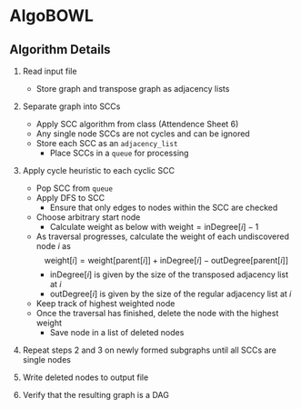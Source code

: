 # AlgoBOWL

## Algorithm Details

1. Read input file
    - Store graph and transpose graph as adjacency lists

2. Separate graph into SCCs
    - Apply SCC algorithm from class (Attendence Sheet 6)
    - Any single node SCCs are not cycles and can be ignored
    - Store each SCC as an ```adjacency_list```
        - Place SCCs in a ```queue``` for processing

3. Apply cycle heuristic to each cyclic SCC
    - Pop SCC from ```queue```
    - Apply DFS to SCC
        - Ensure that only edges to nodes within the SCC are checked
    - Choose arbitrary start node
        - Calculate weight as below with $\text{weight} = \text{inDegree}[i] - 1$
    - As traversal progresses, calculate the weight of each undiscovered node *i* as
        $$\text{weight}[i] = \text{weight}[\text{parent}[i]] + \text{inDegree}[i] - \text{outDegree}[\text{parent}[i]]$$
        - $\text{inDegree}[i]$ is given by the size of the transposed adjacency list at $i$
        - $\text{outDegree}[i]$ is given by the size of the regular adjacency list at $i$
    - Keep track of highest weighted node
    - Once the traversal has finished, delete the node with the highest weight
        - Save node in a list of deleted nodes

4. Repeat steps 2 and 3 on newly formed subgraphs until all SCCs are single nodes

5. Write deleted nodes to output file

6. Verify that the resulting graph is a DAG
